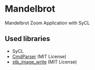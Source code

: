 # Mandelbrot
Mandelbrot Zoom Application with SyCL

## Used libraries
- SyCL
- [CmdParser](https://github.com/FlorianRappl/CmdParser/blob/master/cmdparser.hpp) (MIT License)
- [stb_image_write](https://github.com/nothings/stb/blob/master/stb_image_write.h) (MIT License)

